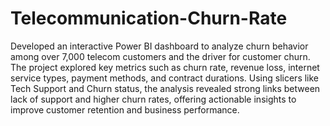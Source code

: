 # Telecommunication-Churn-Rate
Developed an interactive Power BI dashboard to analyze churn behavior among over 7,000 telecom customers and the driver for customer churn.
The project explored key metrics such as churn rate, revenue loss, internet service types, payment methods, and contract durations. Using slicers like Tech Support and Churn status, the analysis revealed strong links between lack of support and higher churn rates, offering actionable insights to improve customer retention and business performance.
